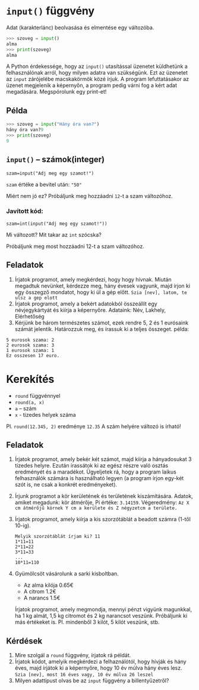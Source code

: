 # `input()` függvény

Adat (karakterlánc) beolvasása és elmentése egy változóba.
```py
>>> szoveg = input()
alma
>>> print(szoveg)
alma
```

A Python érdekessége, hogy az `input()` utasítással üzenetet küldhetünk a felhasználónak arról, hogy milyen adatra van szükségünk.
Ezt az üzenetet az `input` zárójelébe macskakörmök közé írjuk.
A program lefuttatásakor az üzenet megjelenik a képernyőn, a program pedig várni fog a kért adat megadására. Megspórolunk egy print-et!
## Példa 

```py
>>> szoveg = input("Hány óra van?")
hány óra van?9
>>> print(szoveg)
9
```

## `input()` – számok(integer) 
`szam=input("Adj meg egy szamot!")`

`szam` értéke a bevitel után: `"50"`

Miért nem jó ez?
Próbáljunk meg hozzáadni `12`-t a szam változóhoz.

### Javított kód:
`szam=int(input("Adj meg egy szamot!"))`

Mi változott? 
Mit takar az `int` szócska?

Próbáljunk meg most hozzáadni 12-t a szam változóhoz.

## Feladatok
1. Írjatok programot, amely megkérdezi, hogy hogy hívnak. Miután megadtuk nevünket, kérdezze meg, hány évesek vagyunk, majd írjon ki egy összegző mondatot, hogy ki ül a gép előtt. `Szia [nev], latom, te ulsz a gep elott`
1. Írjatok programot, amely a bekért adatokból összeállít egy névjegykártyát és kiírja a képernyőre.
Adataink: Név, Lakhely, Elérhetőség
1. Kérjünk be három természetes számot, ezek rendre 5, 2 és 1 eurósaink számát jelentik. Határozzuk meg, és írassuk ki a teljes összeget.
példa:
```
5 eurosok szama: 2
2 eurosok szama: 3
1 eurosok szama: 1
Ez osszesen 17 euro.
```
# Kerekítés
- `round` függvénnyel
- `round(a, x)`
- `a` – szám
- `x` - tizedes helyek száma

Pl. `round(12.345, 2)` eredménye `12.35`
A szám helyére változó is írható!
## Feladatok
1. Írjatok programot, amely bekér két számot, majd kiírja a hányadosukat 3 tizedes helyre.
Ezután írassátok ki az egész részre való osztás eredményét és a maradékot.
Ügyeljetek rá, hogy a program laikus felhasználók számára is használható legyen (a program írjon egy-két szót is, ne csak a konkrét eredményeket).
1. Írjunk programot a kör kerületének és területének kiszámítására.
Adatok, amiket megadunk: kör átmérője, Pí értéke: `3.14159`.
Végeredmény:
`Az X cm átmérőjű körnek Y cm a kerülete és Z négyzetcm a területe.`
1. Írjatok programot, amely kiírja a kis szorzótáblát a beadott számra (1-től 10-ig).
    ```
    Melyik szorzótáblát írjam ki? 11
    1*11=11
    2*11=22
    3*11=33
    ...
    10*11=110
    ```
1. Gyümölcsöt vásárolunk a sarki kisboltban.
    - Az alma kilója 0.65€
    - A citrom 1.2€ 
    - A narancs 1.5€
    
    Írjatok programot, amely megmondja, mennyi pénzt vigyünk magunkkal, ha 1 kg almát, 1,5 kg citromot és 2 kg narancsot veszünk.
    Próbáljunk ki más értékeket is.
    Pl. mindenből 3 kilót, 5 kilót veszünk, stb.

## Kérdések
1. Mire szolgál a `round` függvény, írjatok rá példát.
1. Írjatok kódot, amelyik megkérdezi a felhaználótól, hogy hívják és hány éves, majd írjátok ki a képernyőre, hogy 10 év múlva hány éves lesz. `Szia [nev], most 16 éves vagy, 10 év múlva 26 leszel`
1. Milyen adattípust olvas be az `input` függvény a billentyűzetről?
